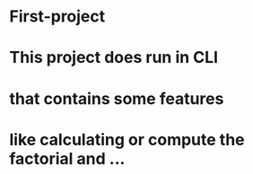 # First-project
# This project does run in CLI
# that contains some features 
# like calculating or compute the factorial and ...
